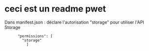 # ceci est un readme pwet
Dans manifest.json :
déclare l'autorisation "storage" pour utiliser l'API Storage
```
      "permissions": [
        "storage"
          ]
      